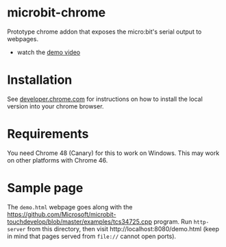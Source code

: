 # microbit-chrome
Prototype chrome addon that exposes the micro:bit's serial output to webpages. 
* watch the [demo video](https://vimeo.com/146207766)

# Installation
See [developer.chrome.com](https://developer.chrome.com/extensions/getstarted#unpacked)
for instructions on how to install the local version into your chrome browser.

# Requirements
You need Chrome 48 (Canary) for this to work on Windows. This may work on other
platforms with Chrome 46.

# Sample page
The `demo.html` webpage goes along with the
https://github.com/Microsoft/microbit-touchdevelop/blob/master/examples/tcs34725.cpp
program. Run `http-server` from this directory, then visit
http://localhost:8080/demo.html
(keep in mind that pages served from `file://` cannot open ports).
